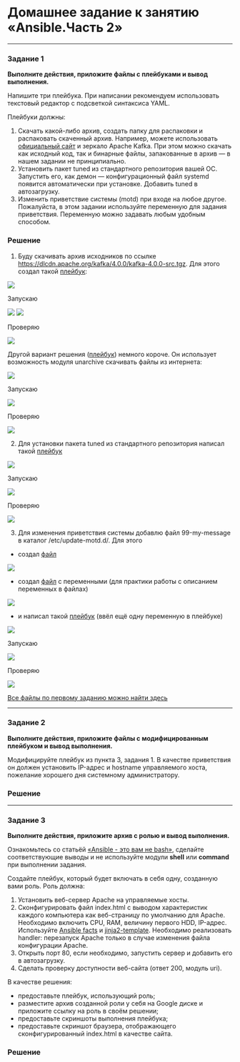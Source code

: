 # Домашнее задание к занятию «Ansible.Часть 2»

---

### Задание 1

**Выполните действия, приложите файлы с плейбуками и вывод выполнения.**

Напишите три плейбука. При написании рекомендуем использовать текстовый редактор с подсветкой синтаксиса YAML.

Плейбуки должны: 

1. Скачать какой-либо архив, создать папку для распаковки и распаковать скаченный архив. Например, можете использовать [официальный сайт](https://kafka.apache.org/downloads) и зеркало Apache Kafka. При этом можно скачать как исходный код, так и бинарные файлы, запакованные в архив — в нашем задании не принципиально.
2. Установить пакет tuned из стандартного репозитория вашей ОС. Запустить его, как демон — конфигурационный файл systemd появится автоматически при установке. Добавить tuned в автозагрузку.
3. Изменить приветствие системы (motd) при входе на любое другое. Пожалуйста, в этом задании используйте переменную для задания приветствия. Переменную можно задавать любым удобным способом.

### Решение

1. Буду скачивать архив исходников по ссылке https://dlcdn.apache.org/kafka/4.0.0/kafka-4.0.0-src.tgz. Для этого создал такой [плейбук](task-1/playbook-1-1.yml):

![](img/img-01-01-01.png)

Запускаю

![](img/img-01-01-02.png)
![](img/img-01-01-03.png)

Проверяю

![](img/img-01-01-04.png)

Другой вариант решения ([плейбук](task-1/playbook-1-2.yml)) немного короче. Он использует возможность модуля unarchive скачивать файлы из интернета:

![](img/img-01-01-05.png)

Запускаю

![](img/img-01-01-06.png)

Проверяю

![](img/img-01-01-07.png)

2. Для установки пакета tuned из стандартного репозитория написал такой [плейбук](task-1/playbook-2.yml)

![](img/img-01-02-01.png)

Запускаю

![](img/img-01-02-02.png)

Проверяю

![](img/img-01-02-03.png)

3. Для изменения приветствия системы добавлю файл 99-my-message в каталог /etc/update-motd.d/. Для этого

* создал [файл](task-1/message-script)

![](img/img-01-03-01.png)

* создал [файл](task-1/variables.yml) с переменными (для практики работы с описанием переменных в файлах)

![](img/img-01-03-02.png)

* и написал такой [плейбук](task-1/playbook-3.yml) (ввёл ещё одну переменную в плейбуке)

![](img/img-01-03-03.png)

Запускаю

![](img/img-01-03-04.png)

Проверяю

![](img/img-01-03-05.png)

[Все файлы по первому заданию можно найти здесь](task-1/)

---

### Задание 2

**Выполните действия, приложите файлы с модифицированным плейбуком и вывод выполнения.** 

Модифицируйте плейбук из пункта 3, задания 1. В качестве приветствия он должен установить IP-адрес и hostname управляемого хоста, пожелание хорошего дня системному администратору. 

### Решение

---

### Задание 3

**Выполните действия, приложите архив с ролью и вывод выполнения.**

Ознакомьтесь со статьёй [«Ansible - это вам не bash»](https://habr.com/ru/post/494738/), сделайте соответствующие выводы и не используйте модули **shell** или **command** при выполнении задания.

Создайте плейбук, который будет включать в себя одну, созданную вами роль. Роль должна:

1. Установить веб-сервер Apache на управляемые хосты.
2. Сконфигурировать файл index.html c выводом характеристик каждого компьютера как веб-страницу по умолчанию для Apache. Необходимо включить CPU, RAM, величину первого HDD, IP-адрес.
Используйте [Ansible facts](https://docs.ansible.com/ansible/latest/playbook_guide/playbooks_vars_facts.html) и [jinja2-template](https://linuxways.net/centos/how-to-use-the-jinja2-template-in-ansible/). Необходимо реализовать handler: перезапуск Apache только в случае изменения файла конфигурации Apache.
4. Открыть порт 80, если необходимо, запустить сервер и добавить его в автозагрузку.
5. Сделать проверку доступности веб-сайта (ответ 200, модуль uri).

В качестве решения:
- предоставьте плейбук, использующий роль;
- разместите архив созданной роли у себя на Google диске и приложите ссылку на роль в своём решении;
- предоставьте скриншоты выполнения плейбука;
- предоставьте скриншот браузера, отображающего сконфигурированный index.html в качестве сайта.

### Решение
